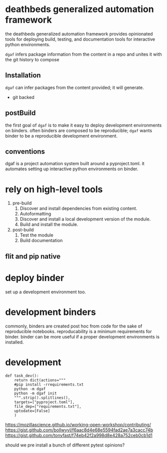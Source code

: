 # deathbeds generalized automation framework

the deathbeds generalized automation framework provides opinionated tools for deploying build, testing, and documentation tools for interactive python environments.

`dgaf` infers package information from the content in a repo and unites it with the git history to compose 

## Installation

`dgaf` can infer packages from the content provided; it will generate.

* git backed


## postBuild

the first goal of `dgaf` is to make it easy to deploy development environments on binders. often binders are composed to be reproducible; `dgaf` wants binder to be a reproducible development environment.

## conventions



dgaf is a project automation system built around a pyproject.toml. it automates setting up interactive python environments on binder.



# rely on high-level tools

1. pre-build
    1. Discover and install dependencies from existing content.
    2. Autoformatting
    3. Discover and install a local development version of the module.
    4. Build and install the module.
2. post-build
    1. Test the module
    2. Build documentation





## flit and pip native


        
# deploy binder

set up a development environment too.

# development binders

commonly, binders are created post hoc from code for the sake of reproducible notebooks. reproducability is a minimum requirements for binder. binder can be more useful if a proper development environments is installed.

# development

    def task_dev():
        return dict(actions="""
        #pip install -rrequirements.txt
        python -m dgaf
        python -m dgaf init
        """.strip().splitlines(), 
        targets=["pyproject.toml"], 
        file_dep=["requirements.txt"],
        uptodate=[False]
        )

https://mozillascience.github.io/working-open-workshop/contributing/
https://gist.github.com/bollwyvl/f6aac8d4e68e5594fad2ae7a3cacc74b
https://gist.github.com/tonyfast/f74eb42f2a998d8e428a752ceb0cb1d1

should we pre install a bunch of different pytest opinions?